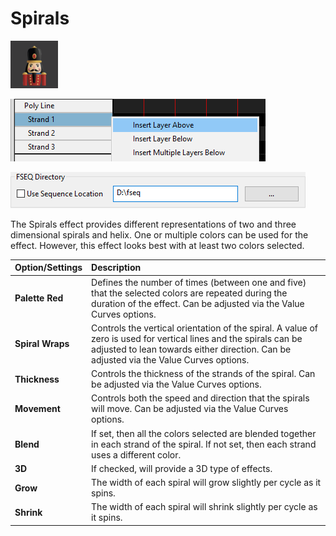# Spirals

![Icon](../../.gitbook/assets/image%20%28704%29.png)

![Sequencer Grid](../../.gitbook/assets/image%20%28644%29.png)

![](../../.gitbook/assets/image%20%28742%29.png)

The Spirals effect provides  different representations of two and three dimensional spirals and helix.  One or multiple colors can be used for the effect. However, this effect looks best with at least two colors selected.

| Option/Settings | Description |
| :--- | :--- |
| **Palette Red** | Defines the number of times \(between one and five\) that the selected colors are repeated during the duration of the effect.  Can be adjusted via the Value Curves options. |
| **Spiral Wraps** | Controls the vertical orientation of the spiral. A value of zero is used for vertical lines and the spirals can be adjusted to lean towards either direction.  Can be adjusted via the Value Curves options. |
| **Thickness** | Controls the thickness of the strands of the spiral.  Can be adjusted via the Value Curves options. |
| **Movement** | Controls both the speed and direction that the spirals will move.  Can be adjusted via the Value Curves options. |
| **Blend** | If set, then all the colors selected are blended together in each strand of the spiral. If not set, then each strand uses a different color. |
| **3D** | If checked, will provide a 3D type of effects. |
| **Grow** | The width of each spiral will grow slightly per cycle as it spins. |
| **Shrink** | The width of each spiral will shrink slightly per cycle as it spins. |

